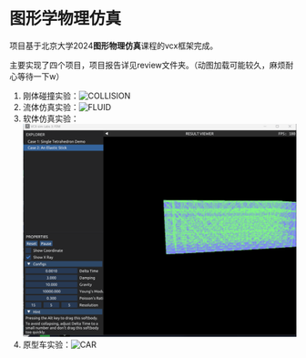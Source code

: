 # 图形学物理仿真

项目基于北京大学2024**图形物理仿真**课程的vcx框架完成。

主要实现了四个项目，项目报告详见review文件夹。（动图加载可能较久，麻烦耐心等待一下w）

1. 刚体碰撞实验：![COLLISION](./review/COLLISION.gif)
2. 流体仿真实验：![FLUID](./review/FLUID.gif)
3. 软体仿真实验：![SOFT](./review/SOFT.gif)
4. 原型车实验：![CAR](./review/CAR.gif)
